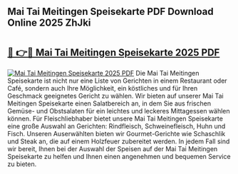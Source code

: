 ## Mai Tai Meitingen Speisekarte PDF Download Online 2025 ZhJki

# <h2><a href="http://gc5yssu.nevu.top/?p=Mai+Tai+Meitingen+Speisekarte">🔗 👉🔴 Mai Tai Meitingen Speisekarte 2025 PDF</a></h2>

[![Mai Tai Meitingen Speisekarte 2025 PDF](https://i.imgur.com/dBaPXMq.png)](http://gc5yssu.nevu.top/?p=Mai+Tai+Meitingen+Speisekarte)
Die Mai Tai Meitingen Speisekarte ist nicht nur eine Liste von Gerichten in einem Restaurant oder Café, sondern auch Ihre Möglichkeit, ein köstliches und für Ihren Geschmack geeignetes Gericht zu wählen. Wir bieten auf unserer Mai Tai Meitingen Speisekarte einen Salatbereich an, in dem Sie aus frischen Gemüse- und Obstsalaten für ein leichtes und leckeres Mittagessen wählen können. Für Fleischliebhaber bietet unsere Mai Tai Meitingen Speisekarte eine große Auswahl an Gerichten: Rindfleisch, Schweinefleisch, Huhn und Fisch. Unseren Auserwählten bieten wir Gourmet-Gerichte wie Schaschlik und Steak an, die auf einem Holzfeuer zubereitet werden. In jedem Fall sind wir bereit, Ihnen bei der Auswahl der Speisen auf der Mai Tai Meitingen Speisekarte zu helfen und Ihnen einen angenehmen und bequemen Service zu bieten.
